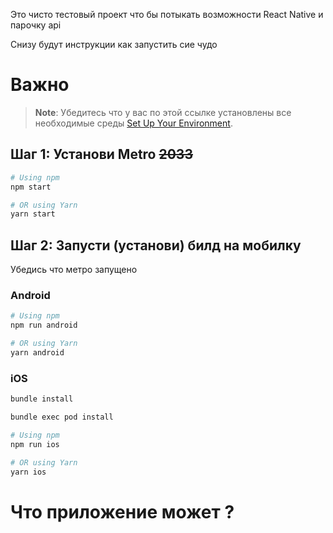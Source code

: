 Это чисто тестовый проект что бы потыкать возможности React Native и парочку api

Снизу будут инструкции как запустить сие чудо

# Важно

> **Note**: Убедитесь что у вас по этой ссылке установлены все необходимые среды [Set Up Your Environment](https://reactnative.dev/docs/set-up-your-environment).

## Шаг 1: Установи Metro ~~2033~~


```sh
# Using npm
npm start

# OR using Yarn
yarn start
```

## Шаг 2: Запусти (установи) билд на мобилку

Убедись что метро запущено

### Android

```sh
# Using npm
npm run android

# OR using Yarn
yarn android
```

### iOS



```sh
bundle install
```

```sh
bundle exec pod install
```

```sh
# Using npm
npm run ios

# OR using Yarn
yarn ios
```

# Что приложение может ?

